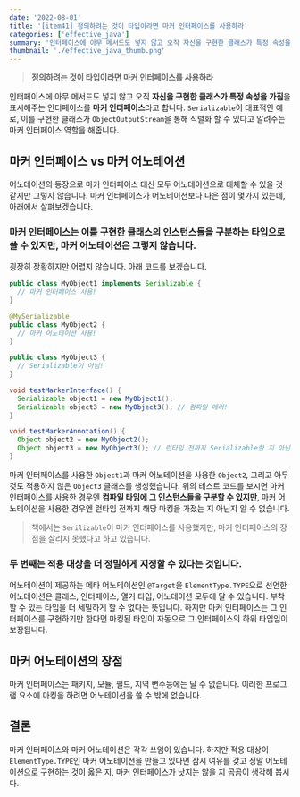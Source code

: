 ```yaml
---
date: '2022-08-01'
title: '[item41] 정의하려는 것이 타입이라면 마커 인터페이스를 사용하라'
categories: ['effective_java']
summary: '인터페이스에 아무 메서드도 넣지 않고 오직 자신을 구현한 클래스가 특정 속성을 가짐을 표시해주는 인터페이스를 마커 인터페이스라고 합니다.'
thumbnail: './effective_java_thumb.png'
---
```


> **정의하려는 것이 타입이라면 마커 인터페이스를 사용하라**

인터페이스에 아무 메서드도 넣지 않고 오직 **자신을 구현한 클래스가 특정 속성을 가짐**을 표시해주는 인터페이스를 **마커 인터페이스**라고 합니다. `Serializable`이 대표적인 예로, 이를 구현한 클래스가 `ObjectOutputStream`을 통해 직렬화 할 수 있다고 알려주는 마커 인터페이스 역할을 해줍니다.

## 마커 인터페이스 vs 마커 어노테이션
어노테이션의 등장으로 마커 인터페이스 대신 모두 어노테이션으로 대체할 수 있을 것 같지만 그렇지 않습니다. 마커 인터페이스가 어노테이션보다 나은 점이 몇가지 있는데, 아래에서 살펴보겠습니다.

### 마커 인터페이스는 이를 구현한 클래스의 인스턴스들을 구분하는 타입으로 쓸 수 있지만, 마커 어노테이션은 그렇지 않습니다.
굉장히 장황하지만 어렵지 않습니다. 아래 코드를 보겠습니다.
```java
public class MyObject1 implements Serializable { 
  // 마커 인터페이스 사용!
}
```
```java
@MySerializable
public class MyObject2 {
  // 마커 어노테이션 사용!
}
```
```java
public class MyObject3 {
  // Serializable이 아님!
}
```
```java
void testMarkerInterface() {
  Serializable object1 = new MyObject1();
  Serializable object3 = new MyObject3(); // 컴파일 에러!
}

void testMarkerAnnotation() {
  Object object2 = new MyObject2(); 
  Object object3 = new MyObject3(); // 런타임 전까지 Serializable한 지 아닌지 모름
}
```
마커 인터페이스를 사용한 `Object1`과 마커 어노테이션을 사용한 `Object2`, 그리고 아무 것도 적용하지 않은 `Object3` 클래스를 생성했습니다. 위의 테스트 코드를 보시면 마커 인터페이스를 사용한 경우엔 **컴파일 타임에 그 인스턴스들을 구분할 수 있지만**, 마커 어노테이션을 사용한 경우엔 런타임 전까지 해당 마킹을 가졌는 지 아닌지 알 수 없습니다.

> 책에서는 `Serilizable`이 마커 인터페이스를 사용했지만, 마커 인터페이스의 장점을 살리지 못했다고 하고 있습니다.

### 두 번째는 적용 대상을 더 정밀하게 지정할 수 있다는 것입니다.
어노테이션이 제공하는 메타 어노테이션인 `@Target`을 `ElementType.TYPE`으로 선언한 어노테이션은 클래스, 인터페이스, 열거 타입, 어노테이션 모두에 달 수 있습니다. 부착 할 수 있는 타입을 더 세밀하게 할 수 없다는 뜻입니다. 하지만 마커 인터페이스는 그 인터페이스를 구현하기만 한다면 마킹된 타입이 자동으로 그 인터페이스의 하위 타입임이 보장됩니다.

## 마커 어노테이션의 장점
마커 인터페이스는 패키지, 모듈, 필드, 지역 변수등에는 달 수 없습니다. 이러한 프로그램 요소에 마킹을 하려면 어노테이션을 쓸 수 밖에 없습니다.

## 결론
마커 인터페이스와 마커 어노테이션은 각각 쓰임이 있습니다. 하지만 적용 대상이 `ElementType.TYPE`인 마커 어노테이션을 만들고 있다면 잠시 여유를 갖고 정말 어노테이션으로 구현하는 것이 옳은 지, 마커 인터페이스가 낫지는 않을 지 곰곰이 생각해 봅시다.
